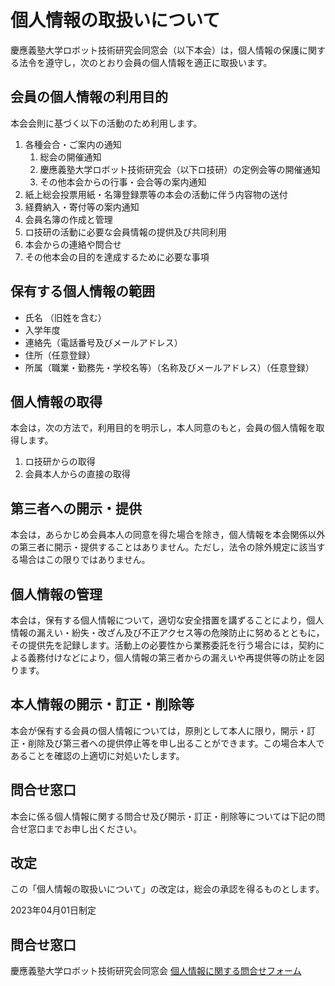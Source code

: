 # 個人情報の取扱いについて

慶應義塾大学ロボット技術研究会同窓会（以下本会）は，個人情報の保護に関する法令を遵守し，次のとおり会員の個人情報を適正に取扱います。

## 会員の個人情報の利用目的
本会会則に基づく以下の活動のため利用します。

1. 各種会合・ご案内の通知
   1. 総会の開催通知
   1. 慶應義塾大学ロボット技術研究会（以下ロ技研）の定例会等の開催通知
   1. その他本会からの行事・会合等の案内通知
1. 紙上総会投票用紙・名簿登録票等の本会の活動に伴う内容物の送付
1. 経費納入・寄付等の案内通知
1. 会員名簿の作成と管理
1. ロ技研の活動に必要な会員情報の提供及び共同利用
1. 本会からの連絡や問合せ
1. その他本会の目的を達成するために必要な事項

## 保有する個人情報の範囲

* 氏名 （旧姓を含む）
* 入学年度
* 連絡先（電話番号及びメールアドレス）
* 住所（任意登録）
* 所属（職業・勤務先・学校名等）（名称及びメールアドレス）（任意登録）

## 個人情報の取得
本会は，次の方法で，利用目的を明示し，本人同意のもと，会員の個人情報を取得します。

1. ロ技研からの取得
1. 会員本人からの直接の取得

## 第三者への開示・提供
本会は，あらかじめ会員本人の同意を得た場合を除き，個人情報を本会関係以外の第三者に開示・提供することはありません。ただし，法令の除外規定に該当する場合はこの限りではありません。

## 個人情報の管理
本会は，保有する個人情報について，適切な安全措置を講ずることにより，個人情報の漏えい・紛失・改ざん及び不正アクセス等の危険防止に努めるとともに，その提供先を記録します。活動上の必要性から業務委託を行う場合には，契約による義務付けなどにより，個人情報の第三者からの漏えいや再提供等の防止を図ります。

## 本人情報の開示・訂正・削除等
本会が保有する会員の個人情報については，原則として本人に限り，開示・訂正・削除及び第三者への提供停止等を申し出ることができます。この場合本人であることを確認の上適切に対処いたします。

## 問合せ窓口
本会に係る個人情報に関する問合せ及び開示・訂正・削除等については下記の問合せ窓口までお申し出ください。

## 改定
この「個人情報の取扱いについて」の改定は，総会の承認を得るものとします。

2023年04月01日制定

## 問合せ窓口
慶應義塾大学ロボット技術研究会同窓会
[個人情報に関する問合せフォーム](https://docs.google.com/forms/d/e/1FAIpQLScq9BA7n7rzL0XVwtJfPZPiatDMr0tPdP9j2LOUUnzmbJ4EHA/viewform)
